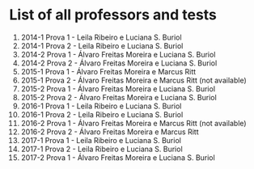 # List of all professors and tests

1.  2014-1 Prova 1 - Leila Ribeiro e Luciana S. Buriol
2.  2014-1 Prova 2 - Leila Ribeiro e Luciana S. Buriol
3.  2014-2 Prova 1 - Álvaro Freitas Moreira e Luciana S. Buriol
4.  2014-2 Prova 2 - Álvaro Freitas Moreira e Luciana S. Buriol
5.  2015-1 Prova 1 - Álvaro Freitas Moreira e Marcus Ritt
6.  2015-1 Prova 2 - Álvaro Freitas Moreira e Marcus Ritt (not available)
7.  2015-2 Prova 1 - Álvaro Freitas Moreira e Luciana S. Buriol
8.  2015-2 Prova 2 - Álvaro Freitas Moreira e Luciana S. Buriol
9.  2016-1 Prova 1 - Leila Ribeiro e Luciana S. Buriol
10. 2016-1 Prova 2 - Leila Ribeiro e Luciana S. Buriol
11. 2016-2 Prova 1 - Álvaro Freitas Moreira e Marcus Ritt (not available)
11. 2016-2 Prova 2 - Álvaro Freitas Moreira e Marcus Ritt
12. 2017-1 Prova 1 - Leila Ribeiro e Luciana S. Buriol
13. 2017-1 Prova 2 - Leila Ribeiro e Luciana S. Buriol
14. 2017-2 Prova 1 - Álvaro Freitas Moreira e Luciana S. Buriol


